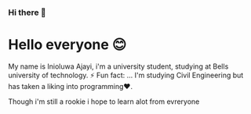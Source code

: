 ### Hi there 👋
<h1>Hello everyone 😊</h1>
My name is Inioluwa Ajayi, i'm a university student, studying at Bells university of technology. ⚡ Fun fact: ... I'm studying Civil Engineering but has taken a liking into programming❤️.
<p>Though i'm still a rookie i hope to learn alot from evreryone</p> 
